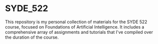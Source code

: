 # SYDE_522
 This repository is my personal collection of materials for the SYDE 522 course, focused on Foundations of Artificial Intelligence. It includes a comprehensive array of assignments and tutorials that I've compiled over the duration of the course.
